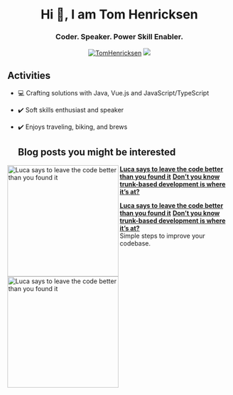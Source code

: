 <h1 align="center">Hi 👋, I am Tom Henricksen </h1>

<h3 align="center">Coder. Speaker. Power Skill Enabler.</h3>
<p align="center"> 
<a href="https://twitter.com/TomHenricksen" target="_blank" rel="noopener noreferrer"><img src="https://img.shields.io/badge/Twitter-1DA1F2?style=for-the-badge&logo=twitter&logoColor=white" alt="TomHenricksen" /></a> 
<a href="https://www.linkedin.com/in/tomhenricksen/" target="_blank" rel="noopener noreferrer"><img src="https://img.shields.io/badge/LinkedIn-0077B5?style=for-the-badge&logo=linkedin&logoColor=white"></a>

## Activities
  
- 💻 Crafting solutions with Java, Vue.js and JavaScript/TypeScript
- ✔️ Soft skills enthusiast and speaker
- ✔️ Enjoys traveling, biking, and brews
  
  ## Blog posts you might be interested
<!-- BLOG POSTS START -->
<p align="left">
<a href="https://medium.com/@TomHenricksen/lucca-says-to-leave-the-code-better-than-you-found-it-f5878e8eb686" title="Luca says to leave the code better than you found it"><img src="https://miro.medium.com/v2/resize:fit:720/0*DHjHohVTfEDkZBmZ" alt="Luca says to leave the code better than you found it" width="250px" align="left" /></a>
<a href="https://medium.com/@TomHenricksen/lucca-says-to-leave-the-code-better-than-you-found-it-f5878e8eb686" title="Luca says to leave the code better than you found it"><strong>Luca says to leave the code better than you found it</strong></a>
<a href="https://medium.com/@TomHenricksen/dont-you-know-trunk-based-development-is-where-it-s-at-18e9312c9341" title="Don’t you know trunk-based development is where it’s at?"><strong>Don’t you know trunk-based development is where it’s at?</strong></a>
  
<p align="left">
<a href="https://medium.com/@TomHenricksen/lucca-says-to-leave-the-code-better-than-you-found-it-f5878e8eb686" title="Luca says to leave the code better than you found it"><img src="https://miro.medium.com/v2/resize:fit:720/0*DHjHohVTfEDkZBmZ" alt="Luca says to leave the code better than you found it" width="250px" align="left" /></a>
<a href="https://medium.com/@TomHenricksen/lucca-says-to-leave-the-code-better-than-you-found-it-f5878e8eb686" title="Luca says to leave the code better than you found it"><strong>Luca says to leave the code better than you found it</strong></a>
<a href="https://medium.com/@TomHenricksen/dont-you-know-trunk-based-development-is-where-it-s-at-18e9312c9341" title="Don’t you know trunk-based development is where it’s at?"><strong>Don’t you know trunk-based development is where it’s at?</strong></a>
<br/> Simple steps to improve your codebase.
  <!--
**thenrick73/thenrick73** is a ✨ _special_ ✨ repository because its `README.md` (this file) appears on your GitHub profile.

Here are some ideas to get you started:

- 🔭 I’m currently working on ...
- 🌱 I’m currently learning ...
- 👯 I’m looking to collaborate on ...
- 🤔 I’m looking for help with ...
- 💬 Ask me about ...
- 📫 How to reach me: ...
- 😄 Pronouns: ...
- ⚡ Fun fact: ...
-->
